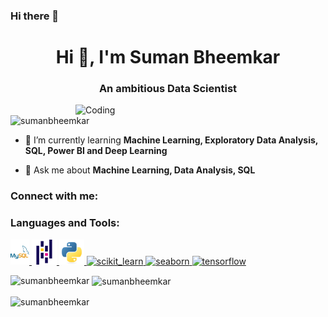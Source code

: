 ### Hi there 👋
<h1 align="center">Hi 👋, I'm Suman Bheemkar</h1>
<h3 align="center">An ambitious Data Scientist</h3>
<img align="right" alt="Coding" width="400" src="http://clipart-library.com/img/690770.jpg">

<p align="left"> <img src="https://komarev.com/ghpvc/?username=sumanbheemkar&label=Profile%20views&color=0e75b6&style=flat" alt="sumanbheemkar" /> </p>

- 🌱 I’m currently learning **Machine Learning, Exploratory Data Analysis, SQL, Power BI and Deep Learning**

- 💬 Ask me about **Machine Learning, Data Analysis, SQL**

<h3 align="left">Connect with me:</h3>
<p align="left">
</p>

<h3 align="left">Languages and Tools:</h3>
<p align="left"> <a href="https://www.mysql.com/" target="_blank" rel="noreferrer"> <img src="https://raw.githubusercontent.com/devicons/devicon/master/icons/mysql/mysql-original-wordmark.svg" alt="mysql" width="30" height="40"/> </a> <a href="https://pandas.pydata.org/" target="_blank" rel="noreferrer"> <img src="https://raw.githubusercontent.com/devicons/devicon/2ae2a900d2f041da66e950e4d48052658d850630/icons/pandas/pandas-original.svg" alt="pandas" width="40" height="40"/> </a> <a href="https://www.python.org" target="_blank" rel="noreferrer"> <img src="https://raw.githubusercontent.com/devicons/devicon/master/icons/python/python-original.svg" alt="python" width="40" height="40"/> </a> <a href="https://scikit-learn.org/" target="_blank" rel="noreferrer"> <img src="https://upload.wikimedia.org/wikipedia/commons/0/05/Scikit_learn_logo_small.svg" alt="scikit_learn" width="30" height="30"/> </a> <a href="https://seaborn.pydata.org/" target="_blank" rel="noreferrer"> <img src="https://seaborn.pydata.org/_images/logo-mark-lightbg.svg" alt="seaborn" width="30" height="30"/> </a> <a href="https://www.tensorflow.org" target="_blank" rel="noreferrer"> <img src="https://www.vectorlogo.zone/logos/tensorflow/tensorflow-icon.svg" alt="tensorflow" width="30" height="30"/> </a> </p>

<p><img align="left" src="https://github-readme-stats.vercel.app/api/top-langs?username=sumanbheemkar&show_icons=true&locale=en&layout=compact" alt="sumanbheemkar" /></p>

<p>&nbsp;<img align="center" src="https://github-readme-stats.vercel.app/api?username=sumanbheemkar&show_icons=true&locale=en" alt="sumanbheemkar" /></p>

<p><img align="center" src="https://github-readme-streak-stats.herokuapp.com/?user=sumanbheemkar&" alt="sumanbheemkar" /></p>
